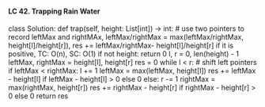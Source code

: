 #### LC 42. Trapping Rain Water
class Solution:
    def trap(self, height: List[int]) -> int:
        # use two pointers to record leftMax and rightMAx, leftMax/rightMax = max(leftMax/rightMax, height[l]/height[r]), res += leftMax/rightMax- height[l]/height[r] if it is positive, TC: O(n), SC: O(1)
        if not height: return 0
        l, r = 0, len(height) - 1
        leftMax, rightMax = height[l], height[r]
        res = 0
        while l < r:
            # shift left pointers
            if leftMax < rightMax:
                l += 1
                leftMax = max(leftMax, height[l])
                res += leftMax - height[l] if leftMax - height[l] > 0 else 0
            else:
                r -= 1
                rightMax = max(rightMax, height[r])
                res += rightMax - height[r] if rightMax - height[r] > 0 else 0
        return res